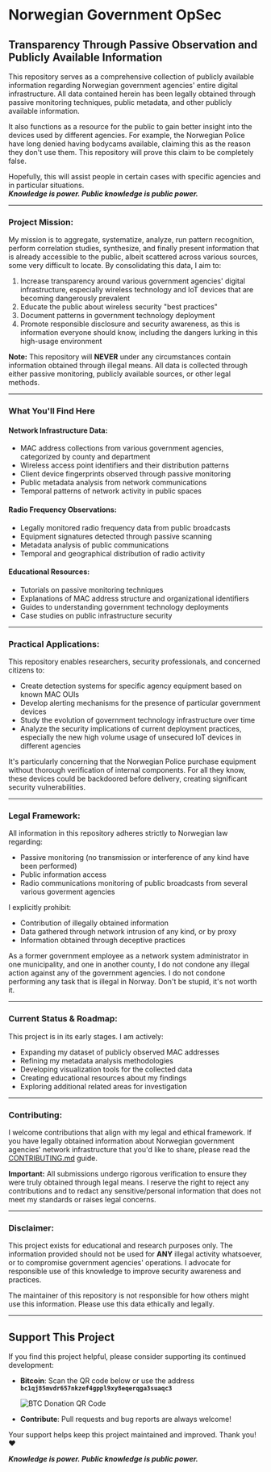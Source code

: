 # Norwegian Government OpSec 

## Transparency Through Passive Observation and Publicly Available Information

This repository serves as a comprehensive collection of publicly available information regarding Norwegian government agencies' entire digital infrastructure. All data contained herein has been legally obtained through passive monitoring techniques, public metadata, and other publicly available information.  

It also functions as a resource for the public to gain better insight into the devices used by different agencies. For example, the Norwegian Police have long denied having bodycams available, claiming this as the reason they don't use them. This repository will prove this claim to be completely false.  

Hopefully, this will assist people in certain cases with specific agencies and in particular situations.  
***Knowledge is power. Public knowledge is public power.***

---

### Project Mission:

My mission is to aggregate, systematize, analyze, run pattern recognition, perform correlation studies, synthesize, and finally present information that is already accessible to the public, albeit scattered across various sources, some very difficult to locate. By consolidating this data, I aim to:

1. Increase transparency around various government agencies' digital infrastructure, especially wireless technology and IoT devices that are becoming dangerously prevalent
2. Educate the public about wireless security "best practices"
3. Document patterns in government technology deployment
4. Promote responsible disclosure and security awareness, as this is information everyone should know, including the dangers lurking in this high-usage environment

**Note:** This repository will **NEVER** under any circumstances contain information obtained through illegal means. All data is collected through either passive monitoring, publicly available sources, or other legal methods.

---

### What You'll Find Here

#### Network Infrastructure Data:
- MAC address collections from various government agencies, categorized by county and department
- Wireless access point identifiers and their distribution patterns
- Client device fingerprints observed through passive monitoring
- Public metadata analysis from network communications
- Temporal patterns of network activity in public spaces

#### Radio Frequency Observations:
- Legally monitored radio frequency data from public broadcasts
- Equipment signatures detected through passive scanning
- Metadata analysis of public communications
- Temporal and geographical distribution of radio activity

#### Educational Resources:
- Tutorials on passive monitoring techniques
- Explanations of MAC address structure and organizational identifiers
- Guides to understanding government technology deployments
- Case studies on public infrastructure security

---

### Practical Applications:

This repository enables researchers, security professionals, and concerned citizens to:

- Create detection systems for specific agency equipment based on known MAC OUIs
- Develop alerting mechanisms for the presence of particular government devices
- Study the evolution of government technology infrastructure over time
- Analyze the security implications of current deployment practices, especially the new high volume usage of unsecured IoT devices in different agencies

It's particularly concerning that the Norwegian Police purchase equipment without thorough verification of internal components. For all they know, these devices could be backdoored before delivery, creating significant security vulnerabilities.

---

### Legal Framework:

All information in this repository adheres strictly to Norwegian law regarding:

- Passive monitoring (no transmission or interference of any kind have been performed)
- Public information access
- Radio communications monitoring of public broadcasts from several various goverment agencies

I explicitly prohibit:
- Contribution of illegally obtained information
- Data gathered through network intrusion of any kind, or by proxy
- Information obtained through deceptive practices

As a former government employee as a network system administrator in one municipality, and one in another county, I do not condone any illegal action against any of the government agencies. I do not condone performing any task that is illegal in Norway.
Don't be stupid, it's not worth it.

---

### Current Status & Roadmap:

This project is in its early stages. I am actively:

- Expanding my dataset of publicly observed MAC addresses
- Refining my metadata analysis methodologies
- Developing visualization tools for the collected data
- Creating educational resources about my findings
- Exploring additional related areas for investigation

---

### Contributing:

I welcome contributions that align with my legal and ethical framework. If you have legally obtained information about Norwegian government agencies' network infrastructure that you'd like to share, please read the [CONTRIBUTING.md](CONTRIBUTING.md) guide.

**Important:** All submissions undergo rigorous verification to ensure they were truly obtained through legal means. I reserve the right to reject any contributions and to redact any sensitive/personal information that does not meet my standards or raises legal concerns.

---

### Disclaimer:

This project exists for educational and research purposes only. The information provided should not be used for **ANY** illegal activity whatsoever, or to compromise government agencies' operations. I advocate for responsible use of this knowledge to improve security awareness and practices.

The maintainer of this repository is not responsible for how others might use this information. Please use this data ethically and legally.

---

## Support This Project

If you find this project helpful, please consider supporting its continued development:

- **Bitcoin**: Scan the QR code below or use the address **`bc1qj85mvdr657nkzef4gppl9xy8eqerqga3suaqc3`**
  
  ![BTC Donation QR Code](https://upload.wikimedia.org/wikipedia/commons/thumb/4/46/Bitcoin.svg/1024px-Bitcoin.svg.png)

- **Contribute**: Pull requests and bug reports are always welcome!

Your support helps keep this project maintained and improved. Thank you! ❤️

***Knowledge is power. Public knowledge is public power.***